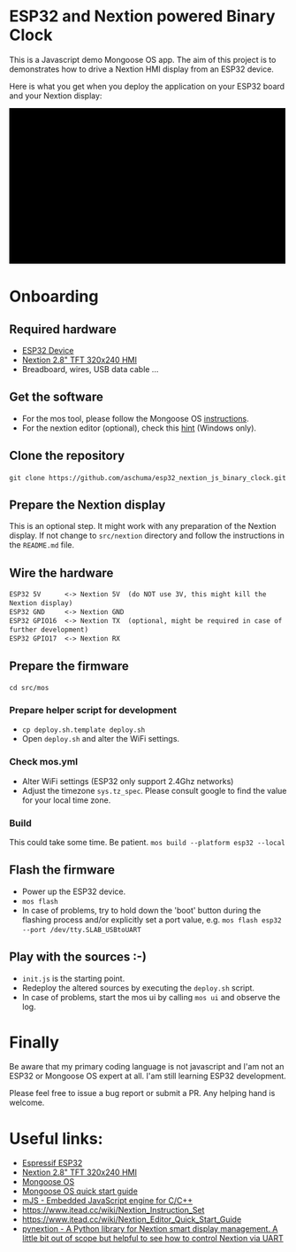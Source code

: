 # ESP32 and Nextion powered Binary Clock 

This is a Javascript demo Mongoose OS app. The aim of this project is to demonstrates how to drive a Nextion HMI display from an ESP32 device.

Here is what you get when you deploy the application on your ESP32 board and your Nextion display:

[![Demo](https://github.com/aschuma/esp32_nextion_js_binary_clock/raw/master/BinaryClockGithub_V_0_2.gif)](https://www.youtube.com/watch?v=-_jJSQp22Mc)

# Onboarding

## Required hardware
* [ESP32 Device](https://www.aliexpress.com/wholesale?catId=0&initiative_id=AS_20190129143241&SearchText=esp32+development+board)
* [Nextion 2.8" TFT 320x240 HMI](https://www.itead.cc/nextion-nx3224t028-1934.html)
* Breadboard, wires, USB data cable ...

## Get the software
* For the mos tool, please follow the Mongoose OS [instructions](https://mongoose-os.com/docs/quickstart/setup.md).
* For the nextion editor (optional), check this [hint](https://www.itead.cc/wiki/Nextion_Editor_Quick_Start_Guide) (Windows only). 

## Clone the repository
```git clone https://github.com/aschuma/esp32_nextion_js_binary_clock.git```

## Prepare the Nextion display
This is an optional step. It might work with any preparation of the Nextion display. 
If not change to ```src/nextion``` directory and follow the instructions in the ```README.md``` file.

## Wire the hardware
```
ESP32 5V      <-> Nextion 5V  (do NOT use 3V, this might kill the Nextion display) 
ESP32 GND     <-> Nextion GND
ESP32 GPIO16  <-> Nextion TX  (optional, might be required in case of further development)
ESP32 GPIO17  <-> Nextion RX 
```

## Prepare the firmware
```cd src/mos```

### Prepare helper script for development
* ```cp deploy.sh.template deploy.sh```
* Open ```deploy.sh``` and alter the WiFi settings. 

### Check mos.yml
* Alter WiFi settings (ESP32 only support 2.4Ghz networks)
* Adjust the timezone ```sys.tz_spec```. Please consult google to find the value for your local time zone.

### Build
This could take some time. Be patient.
```mos build --platform esp32 --local```

## Flash the firmware
* Power up the ESP32 device.
* ```mos flash```
* In case of problems, try to hold down the 'boot' button during the flashing process and/or explicitly set a port value, e.g. 
```mos flash esp32 --port /dev/tty.SLAB_USBtoUART```

## Play with the sources :-)
* ```init.js``` is the starting point.
* Redeploy the altered sources by executing the ```deploy.sh``` script.
* In case of problems, start the mos ui by calling ```mos ui``` and observe the log.

# Finally

Be aware that my primary coding language is not javascript and I'am not an ESP32 or Mongoose OS expert at all.  I'am still learning ESP32 development.

Please feel free to issue a bug report or submit a PR. Any helping hand is welcome.


# Useful links:
- [Espressif ESP32](https://www.espressif.com/en/products/hardware/esp32/overview)
- [Nextion 2.8" TFT 320x240 HMI](https://www.itead.cc/nextion-nx3224t028-1934.html)
- [Mongoose OS](https://mongoose-os.com/mos.html)
- [Mongoose OS quick start guide](https://mongoose-os.com/docs/quickstart/setup.md)
- [mJS - Embedded JavaScript engine for C/C++](https://github.com/cesanta/mjs)
- https://www.itead.cc/wiki/Nextion_Instruction_Set
- https://www.itead.cc/wiki/Nextion_Editor_Quick_Start_Guide
- [pynextion - A Python library for Nextion smart display management. A little bit out of scope but helpful to see how to control Nextion via UART](https://github.com/aschuma/pynextion)
